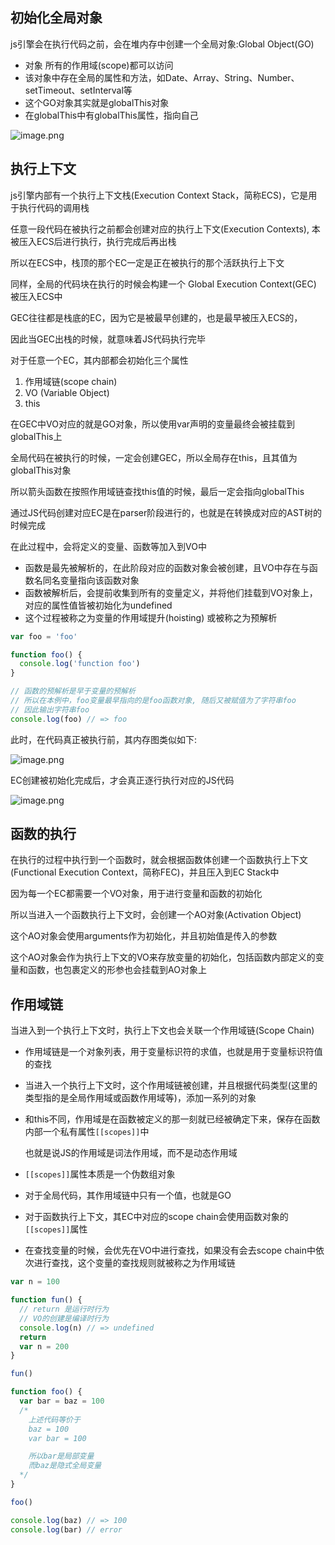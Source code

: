 ## 初始化全局对象

js引擎会在执行代码之前，会在堆内存中创建一个全局对象:Global Object(GO)

+ 对象 所有的作用域(scope)都可以访问
+ 该对象中存在全局的属性和方法，如Date、Array、String、Number、setTimeout、setInterval等
+ 这个GO对象其实就是globalThis对象
+ 在globalThis中有globalThis属性，指向自己

![image.png](https://s2.loli.net/2022/06/11/QHK8ynIsDM4xfpg.png) 



## 执行上下文

js引擎内部有一个执行上下文栈(Execution Context Stack，简称ECS)，它是用于执行代码的调用栈

任意一段代码在被执行之前都会创建对应的执行上下文(Execution Contexts), 本被压入ECS后进行执行，执行完成后再出栈

所以在ECS中，栈顶的那个EC一定是正在被执行的那个活跃执行上下文



同样，全局的代码块在执行的时候会构建一个 Global Execution Context(GEC) 被压入ECS中

GEC往往都是栈底的EC，因为它是被最早创建的，也是最早被压入ECS的，

因此当GEC出栈的时候，就意味着JS代码执行完毕



对于任意一个EC，其内部都会初始化三个属性

1. 作用域链(scope chain)
2. VO (Variable Object)
3. this



在GEC中VO对应的就是GO对象，所以使用var声明的变量最终会被挂载到globalThis上

全局代码在被执行的时候，一定会创建GEC，所以全局存在this，且其值为globalThis对象

所以箭头函数在按照作用域链查找this值的时候，最后一定会指向globalThis



通过JS代码创建对应EC是在parser阶段进行的，也就是在转换成对应的AST树的时候完成

在此过程中，会将定义的变量、函数等加入到VO中

+ 函数是最先被解析的，在此阶段对应的函数对象会被创建，且VO中存在与函数名同名变量指向该函数对象
+ 函数被解析后，会提前收集到所有的变量定义，并将他们挂载到VO对象上，对应的属性值皆被初始化为undefined
+ 这个过程被称之为变量的作用域提升(hoisting) 或被称之为预解析

```js
var foo = 'foo'

function foo() {
  console.log('function foo')
}

// 函数的预解析是早于变量的预解析
// 所以在本例中，foo变量最早指向的是foo函数对象, 随后又被赋值为了字符串foo
// 因此输出字符串foo
console.log(foo) // => foo
```



此时，在代码真正被执行前，其内存图类似如下:

![image.png](https://s2.loli.net/2022/06/11/1ytgMUV2j3RaDXY.png) 

EC创建被初始化完成后，才会真正逐行执行对应的JS代码

![image.png](https://s2.loli.net/2022/06/11/WhkrNTVDtBl5Cib.png) 



## 函数的执行

在执行的过程中执行到一个函数时，就会根据函数体创建一个函数执行上下文(Functional Execution Context，简称FEC)，并且压入到EC Stack中

因为每一个EC都需要一个VO对象，用于进行变量和函数的初始化

所以当进入一个函数执行上下文时，会创建一个AO对象(Activation Object)

这个AO对象会使用arguments作为初始化，并且初始值是传入的参数

这个AO对象会作为执行上下文的VO来存放变量的初始化，包括函数内部定义的变量和函数，也包裹定义的形参也会挂载到AO对象上



## 作用域链

当进入到一个执行上下文时，执行上下文也会关联一个作用域链(Scope Chain)

+ 作用域链是一个对象列表，用于变量标识符的求值，也就是用于变量标识符值的查找
+ 当进入一个执行上下文时，这个作用域链被创建，并且根据代码类型(这里的类型指的是全局作用域或函数作用域等)，添加一系列的对象

+ 和this不同，作用域是在函数被定义的那一刻就已经被确定下来，保存在函数内部一个私有属性`[[scopes]]`中

  也就是说JS的作用域是词法作用域，而不是动态作用域

+ `[[scopes]]`属性本质是一个伪数组对象

+ 对于全局代码，其作用域链中只有一个值，也就是GO

+ 对于函数执行上下文，其EC中对应的scope chain会使用函数对象的`[[scopes]]`属性

+ 在查找变量的时候，会优先在VO中进行查找，如果没有会去scope chain中依次进行查找，这个变量的查找规则就被称之为作用域链

```js
var n = 100

function fun() {
  // return 是运行时行为
  // VO的创建是编译时行为
  console.log(n) // => undefined
  return
  var n = 200
}

fun()
```

```js
function foo() {
  var bar = baz = 100
  /*
    上述代码等价于
    baz = 100
    var bar = 100

    所以bar是局部变量
    而baz是隐式全局变量
  */
}

foo()

console.log(baz) // => 100
console.log(bar) // error
```